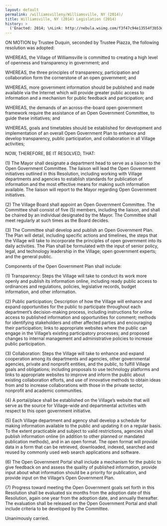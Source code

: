 ```yaml
---
layout: default
permalink: /williamsvilleny/Williamsville, NY (2014)/
title: Williamsville, NY (2014) Legislation (2014)
history: >
  ('Enacted: 2014; \nLink: http://nebula.wsimg.com/f3f47c94e13554f3b53e45220d02c783?AccessKeyId=EB836F96604CFAA85CBF=0=1; \nMeans: Legislation',)
---
```


<p/> <p>ON MOTION by Trustee Duquin, seconded by Trustee Piazza, the following resolution was adopted:</p> <p>WHEREAS, the Village of Williamsville is committed to creating a high level of openness and transparency in government; and</p> <p>WHEREAS, the three principles of transparency, participation and collaboration form the cornerstone of an open government; and</p> <p>WHEREAS, more government information should be published and made available via the Internet which will provide greater public access to information and a mechanism for public feedback and participation; and</p> <p>WHEREAS, the demands of an across-the-board open government framework require the assistance of an Open Government Committee, to guide these initiatives; and</p> <p>WHEREAS, goals and timetables should be established for development and implementation of an overall Open Government Plan to enhance and develop transparency, public participation, and collaboration in all Village activities;</p> <p/> <p>NOW, THEREFORE, BE IT RESOLVED, THAT:</p> <p>(1) The Mayor shall designate a department head to serve as a liaison to the Open Government Committee. The liaison will lead the Open Government initiatives outlined in this Resolution, including working with Village departments and agencies to establish standards for publication of information and the most effective means for making such information available. The liaison will report to the Mayor regarding Open Government initiatives.</p> <p>(2) The Village Board shall appoint an Open Government Committee. The Committee shall consist of five (5) members, including the liaison, and shall be chaired by an individual designated by the Mayor. The Committee shall meet regularly at such times as the Board decides.</p> <p>(3) The Committee shall develop and publish an Open Government Plan. The Plan will detail, including specific actions and timelines, the steps that the Village will take to incorporate the principles of open government into its daily activities. The Plan shall be formulated with the input of senior policy, legal, and technology leadership in the Village; open government experts; and the general public.</p> <p/> <p>Components of the Open Government Plan shall include:</p> <p>(1) Transparency: Steps the Village will take to conduct its work more openly and publish its information online, including ready public access to ordinances and regulations, policies, legislative records, budget information, and other information.</p> <p>(2) Public participation; Description of how the Village will enhance and expand opportunities for the public to participate throughout each department’s decision-making process, including instructions for online access to published information and opportunities for comment; methods for identifying stakeholders and other affected parties and encouraging their participation; links to appropriate websites where the public can engage in the Village’s existing participatory processes; and proposed changes to internal management and administrative policies to increase public participation.</p> <p>(3) Collaboration: Steps the Village will take to enhance and expand cooperation among its departments and agencies, other governmental agencies, private and nonprofit entities, and the public, to fulfill Village goals and obligations; including proposals to use technology platforms and links to appropriate websites to improve and inform the public about existing collaboration efforts, and use of innovative methods to obtain ideas from and to increase collaborations with those in the private sector, nonprofit and academic communities.</p> <p>(4) A portal/place shall be established on the Village’s website that will serve as the source for Village-wide and departmental activities with respect to this open government initiative.</p> <p>(5) Each Village department and agency shall develop a schedule for making information available to the public and updating it on a regular basis. To the extent practicable and subject to valid restrictions, agencies shall publish information online (in addition to other planned or mandated publication methods), and in an open format. The open format will provide data in a form that can be retrieved, downloaded, indexed, searched and reused by commonly used web search applications and software.</p> <p>(6) The Open Government Portal shall include a mechanism for the public to give feedback on and assess the quality of published information, provide input about what information should be a priority for publication, and provide input on the Village’s Open Government Plan.</p> <p>(7) Progress toward meeting the Open Government goals set forth in this Resolution shall be evaluated six months from the adoption date of this Resolution, again one year from the adoption date, and annually thereafter. The evaluation shall be released on the Open Government Portal and shall include criteria to be developed by the Committee.</p> <p/> <p>Unanimously carried. </p> <p/> <p/>